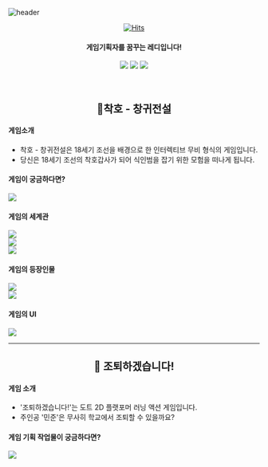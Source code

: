 ![header](https://capsule-render.vercel.app/api?type=slice&color=89E5B6&height=180&section=header&text=레디의%20작업공방&fontSize=40&fontColor=000000)


<div align="center">


[![Hits](https://hits.seeyoufarm.com/api/count/incr/badge.svg?url=https%3A%2F%2Fgithub.com%2FRedyisready%2Fredygames&count_bg=%2389E5B6&title_bg=%231EA571&icon=pokemon.svg&icon_color=%23E7E7E7&title=Hits&edge_flat=false)](https://github.com/Redyisready/redygames)<br>
<div>


#### 게임기획자를 꿈꾸는 레디입니다!

[<img src="https://img.shields.io/badge/Notion-000000?style=round-square&logo=Notion&logoColor=white"/>](https://www.notion.so/40825af70c9d44f486c425fd3022480c)
[<img src="https://img.shields.io/badge/Netlify-00C7B7?style=round-square&logo=Netlify&logoColor=white"/>](https://redygames.netlify.app/pages/mainpage)
[<img src="https://img.shields.io/badge/discord-5865F2?style=round-square&logo=discord&logoColor=white"/>]()


<br>

##  **🐯착호 - 창귀전설**

<div align="left">

#### 게임소개
- 착호 - 창귀전설은 18세기 조선을 배경으로 한 인터렉티브 무비 형식의 게임입니다. <br>
- 당신은 18세기 조선의 착호갑사가 되어 식인범을 잡기 위한 모험을 떠나게 됩니다. 

#### 게임이 궁금하다면?
[<img src="https://img.shields.io/badge/GDD 보러가기-cceeff?style=round-square&logo=&logoColor=white"/>](contents/유경록%20-%20착호%20GDD.pdf)

#### 게임의 세계관
 [<img src="https://img.shields.io/badge/착호의 세계관-B22222?style=round-square&logo=&logoColor=white"/>](contents/유경록%20-%20착호%20세계관.pdf)<br>
 [<img src="https://img.shields.io/badge/착호의 스토리-ffa500?style=round-square&logo=&logoColor=white"/>](contents/유경록%20-%20착호%20스토리%20개요%20문서.pdf)<br>
 [<img src="https://img.shields.io/badge/착호의 시나리오-daa520?style=round-square&logo=&logoColor=white"/>](contents/유경록%20-%20착호%20퀘스트%20시나리오.pdf)<br>

 #### 게임의 등장인물
 [<img src="https://img.shields.io/badge/착호의 등장인물-32cd32?style=round-square&logo=&logoColor=white"/>]()<br>
 [<img src="https://img.shields.io/badge/착호의 갈등구조-008b8b?style=round-square&logo=&logoColor=white"/>](contents/유경록%20-%20착호%20에피소드%20별%20인물%20갈등%20구조.pdf)<br>

#### 게임의 UI
 [<img src="https://img.shields.io/badge/착호의 UI 씬플로우 -4169E1?style=round-square&logo=&logoColor=white"/>](images/착호%20씬플로우.drawio.svg)
 <br>

 ---
 <div align="center">

 ## **🏫 조퇴하겠습니다!**

 <div align="left">

 #### 게임 소개
 - '조퇴하겠습니다!'는 도트 2D 플랫포머 러닝 액션 게임입니다.
 - 주인공 '민준'은 무사히 학교에서 조퇴할 수 있을까요?

 #### 게임 기획 작업물이 궁금하다면?
 [<img src="https://img.shields.io/badge/노션 페이지로 이동-008b8b?style=round-square&logo=&logoColor=white"/>](https://redygames.netlify.app/pages/sub02)<br>














